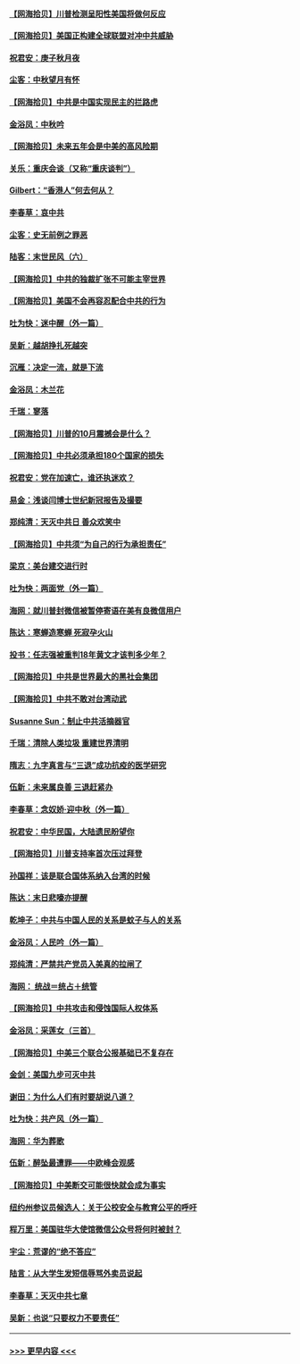 #### [【网海拾贝】川普检测呈阳性美国将做何反应](../pages/nsc993/n12449042.md?t=10031151) 
#### [【网海拾贝】美国正构建全球联盟对冲中共威胁](../pages/nsc993/n12446580.md?t=10031151) 
#### [祝君安：庚子秋月夜](../pages/nsc993/n12445870.md?t=10031151) 
#### [尘客：中秋望月有怀](../pages/nsc993/n12444632.md?t=10031151) 
#### [【网海拾贝】中共是中国实现民主的拦路虎](../pages/nsc993/n12443573.md?t=10031151) 
#### [金浴凤：中秋吟](../pages/nsc993/n12441773.md?t=10031151) 
#### [【网海拾贝】未来五年会是中美的高风险期](../pages/nsc993/n12440760.md?t=10031151) 
#### [关乐：重庆会谈（又称“重庆谈判”）](../pages/nsc993/n12437525.md?t=10031151) 
#### [Gilbert：“香港人”何去何从？](../pages/nsc993/n12435894.md?t=10031151) 
#### [李春草：哀中共](../pages/nsc993/n12435874.md?t=10031151) 
#### [尘客：史无前例之罪恶](../pages/nsc993/n12435762.md?t=10031151) 
#### [陆客：末世民风（六）](../pages/nsc993/n12435354.md?t=10031151) 
#### [【网海拾贝】中共的独裁扩张不可能主宰世界](../pages/nsc993/n12435151.md?t=10031151) 
#### [【网海拾贝】美国不会再容忍配合中共的行为](../pages/nsc993/n12433808.md?t=10031151) 
#### [吐为快：迷中醒（外一篇）](../pages/nsc993/n12433585.md?t=10031151) 
#### [吴新：越胡挣扎死越突](../pages/nsc993/n12433562.md?t=10031151) 
#### [沉雁：决定一流，就是下流](../pages/nsc993/n12432128.md?t=10031151) 
#### [金浴凤：木兰花](../pages/nsc993/n12432124.md?t=10031151) 
#### [千瑞：寥落](../pages/nsc993/n12432071.md?t=10031151) 
#### [【网海拾贝】川普的10月震撼会是什么？](../pages/nsc993/n12431624.md?t=10031151) 
#### [【网海拾贝】中共必须承担180个国家的损失](../pages/nsc993/n12428893.md?t=10031151) 
#### [祝君安：党在加速亡，谁还执迷欢？](../pages/nsc993/n12428652.md?t=10031151) 
#### [易金：浅谈闫博士世纪新冠报告及撮要](../pages/nsc993/n12426822.md?t=10031151) 
#### [郑纯清：天灭中共日 善众欢笑中](../pages/nsc993/n12426784.md?t=10031151) 
#### [【网海拾贝】中共须“为自己的行为承担责任”](../pages/nsc993/n12426067.md?t=10031151) 
#### [梁京：美台建交进行时](../pages/nsc993/n12424066.md?t=10031151) 
#### [吐为快：两面党（外一篇）](../pages/nsc993/n12424043.md?t=10031151) 
#### [海网：就川普封微信被暂停寄语在美有良微信用户](../pages/nsc993/n12424021.md?t=10031151) 
#### [陈达：寒蝉造寒蝉 死寂孕火山](../pages/nsc993/n12423958.md?t=10031151) 
#### [投书：任志强被重判18年黄文才该判多少年？](../pages/nsc993/n12423672.md?t=10031151) 
#### [【网海拾贝】中共是世界最大的黑社会集团](../pages/nsc993/n12423543.md?t=10031151) 
#### [【网海拾贝】中共不敢对台湾动武](../pages/nsc993/n12421418.md?t=10031151) 
#### [Susanne Sun：制止中共活摘器官](../pages/nsc993/n12419654.md?t=10031151) 
#### [千瑞：清除人类垃圾 重建世界清明](../pages/nsc993/n12419414.md?t=10031151) 
#### [隋志：九字真言与“三退”成功抗疫的医学研究](../pages/nsc993/n12419248.md?t=10031151) 
#### [伍新：未来属良善 三退赶紧办](../pages/nsc993/n12418496.md?t=10031151) 
#### [李春草：念奴娇·迎中秋（外一篇）](../pages/nsc993/n12418465.md?t=10031151) 
#### [祝君安：中华民国，大陆遗民盼望你](../pages/nsc993/n12418089.md?t=10031151) 
#### [【网海拾贝】川普支持率首次压过拜登](../pages/nsc993/n12418050.md?t=10031151) 
#### [孙国祥：该是联合国体系纳入台湾的时候](../pages/nsc993/n12417369.md?t=10031151) 
#### [陈达：末日悲嚎亦提醒](../pages/nsc993/n12416736.md?t=10031151) 
#### [乾坤子：中共与中国人民的关系是蚊子与人的关系](../pages/nsc993/n12416632.md?t=10031151) 
#### [金浴凤：人民吟（外一篇）](../pages/nsc993/n12416567.md?t=10031151) 
#### [郑纯清：严禁共产党员入美真的拉闸了](../pages/nsc993/n12416550.md?t=10031151) 
#### [海网： 统战＝统占＋统管](../pages/nsc993/n12416404.md?t=10031151) 
#### [【网海拾贝】中共攻击和侵蚀国际人权体系](../pages/nsc993/n12416250.md?t=10031151) 
#### [金浴凤：采莲女（三首）](../pages/nsc993/n12415517.md?t=10031151) 
#### [【网海拾贝】中美三个联合公报基础已不复存在](../pages/nsc993/n12415054.md?t=10031151) 
#### [金剑：美国九步可灭中共](../pages/nsc993/n12413183.md?t=10031151) 
#### [谢田：为什么人们有时要胡说八道？](../pages/nsc993/n12411861.md?t=10031151) 
#### [吐为快：共产风（外一篇）](../pages/nsc993/n12411761.md?t=10031151) 
#### [海网：华为葬歌](../pages/nsc993/n12410381.md?t=10031151) 
#### [伍新：醉坠最遭罪——中欧峰会观感](../pages/nsc993/n12410364.md?t=10031151) 
#### [【网海拾贝】中美断交可能很快就会成为事实](../pages/nsc993/n12409495.md?t=10031151) 
#### [纽约州参议员候选人：关于公校安全与教育公平的呼吁](../pages/nsc993/n12409228.md?t=10031151) 
#### [程万里：美国驻华大使馆微信公众号将何时被封？](../pages/nsc993/n12407397.md?t=10031151) 
#### [宇尘：荒谬的“绝不答应”](../pages/nsc993/n12407360.md?t=10031151) 
#### [陆言：从大学生发短信辱骂外卖员说起](../pages/nsc993/n12407285.md?t=10031151) 
#### [李春草：天灭中共七章](../pages/nsc993/n12406988.md?t=10031151) 
#### [吴新：也说“只要权力不要责任”](../pages/nsc993/n12406966.md?t=10031151) 

----
#### [ >>> 更早内容 <<< ](../indexes/nsc993-earlier.md)
